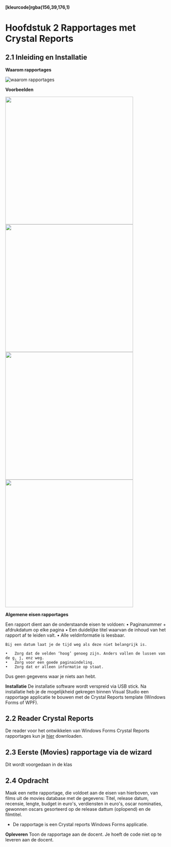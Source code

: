 #### [kleurcode]rgba(156,39,176,1)

# Hoofdstuk 2 Rapportages met Crystal Reports

## 2.1 Inleiding en Installatie 

__Waarom rapportages__

<img src="https://elo.kw1c.nl/CMS/Studie/811%20ICT-Academie/811%20VakkenInhoud/%5BB.26%20SQL%5D%20SQL%20%20Databases/Productie/04.%20Aanvullend/waaromRapportages.png" alt="waarom rapportages">

__Voorbeelden__

<img src="https://elo.kw1c.nl/CMS/Studie/811%20ICT-Academie/811%20VakkenInhoud/%5BB.26%20SQL%5D%20SQL%20%20Databases/Productie/04.%20Aanvullend/Afbeelding2-1.png" width="400" />

<img src="https://elo.kw1c.nl/CMS/Studie/811%20ICT-Academie/811%20VakkenInhoud/%5BB.26%20SQL%5D%20SQL%20%20Databases/Productie/04.%20Aanvullend/ExpensesReport.jpg"  width="400" />

<img src="https://elo.kw1c.nl/CMS/Studie/811%20ICT-Academie/811%20VakkenInhoud/%5BB.26%20SQL%5D%20SQL%20%20Databases/Productie/04.%20Aanvullend/Rapportage-Kosten-per-categorie-per-periode.png"  width="400"/>

<img src="https://elo.kw1c.nl/CMS/Studie/811%20ICT-Academie/811%20VakkenInhoud/%5BB.26%20SQL%5D%20SQL%20%20Databases/Productie/04.%20Aanvullend/rapportages-inkomsten-per-contact.png" width="400"/>

__Algemene eisen rapportages__

Een rapport dient aan de onderstaande eisen te voldoen:
    •	Paginanummer + afdrukdatum op elke pagina
    •	Een duidelijke titel waarvan de inhoud van het rapport af te leiden valt.
    •	Alle veldinformatie is leesbaar.

    Bij een datum laat je de tijd weg als deze niet belangrijk is.

    •	Zorg dat de velden ‘hoog’ genoeg zijn. Anders vallen de lussen van de g, j, enz weg.
    •	Zorg voor een goede paginaindeling.
    •	Zorg dat er alleen informatie op staat.

Dus geen gegevens waar je niets aan hebt.

__Installatie__
De installatie software wordt verspreid via USB stick. Na installatie heb je de mogelijkheid gekregen binnen Visual Studio een rapportage applicatie te bouwen met de Crystal Reports template (Windows Forms of WPF).

## 2.2 Reader Crystal Reports

De reader voor het ontwikkelen van Windows Forms Crystal Reports rapportages kun je <a href="https://elo.kw1c.nl/CMS/Studie/811%20ICT-Academie/811%20VakkenInhoud/%5BB.26%20SQL%5D%20SQL%20%20Databases/Productie/04.%20Aanvullend/Reader%20Crystal%20Reports.doc">hier</a> downloaden. 

## 2.3 Eerste (Movies) rapportage via de wizard

Dit wordt voorgedaan in de klas

## 2.4 Opdracht

Maak een nette rapportage, die voldoet aan de eisen van hierboven, van films uit de movies database met de gegevens:
Titel, release datum, recensie, lengte, budget in euro's, verdiensten in euro's, oscar nominaties, gewonnen oscars gesorteerd op de release dattum (oplopend) en de filmtitel.

- De rapportage is een Crystal reports Windows Forms applicatie.

__Opleveren__
Toon de rapportage aan de docent. Je hoeft de code niet op te leveren aan de docent.
